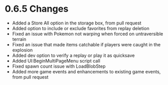 # 0.6.5 Changes #

* Added a Store All option in the storage box, from pull request
* Added option to include or exclude favorites from replay deletion
* Fixed an issue with Pokemon not warping when forced on untraversible terrain
* Fixed an issue that made items catchable if players were caught in the explosion
* Added dev option to verify a replay or play it as quicksave
* Added UI:BeginMultiPageMenu script call
* Fixed spawn count issue with LoadBlobStep
* Added more game events and enhancements to existing game events, from pull request